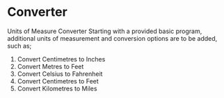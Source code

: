 # Converter
Units of Measure Converter
Starting with a provided basic program, additional units of measurement and conversion options are to be added, such as;
1.	Convert Centimetres to Inches
2.	Convert Metres to Feet
3.	Convert Celsius to Fahrenheit
4.	Convert Centimetres to Feet
5.	Convert Kilometres to Miles
